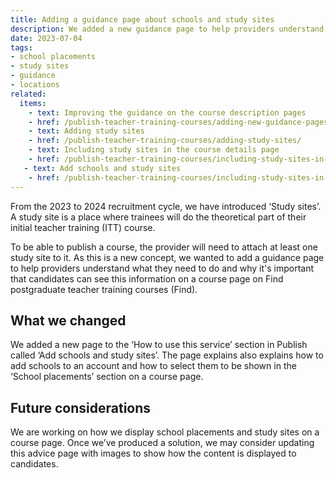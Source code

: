 ```yaml
---
title: Adding a guidance page about schools and study sites
description: We added a new guidance page to help providers understand how to add schools and study sites to a course
date: 2023-07-04
tags:
- school placements
- study sites
- guidance
- locations
related:
  items:
    - text: Improving the guidance on the course description pages
    - href: /publish-teacher-training-courses/adding-new-guidance-pages-to-how-to-use-this-service/
    - text: Adding study sites
    - href: /publish-teacher-training-courses/adding-study-sites/
    - text: Including study sites in the course details page
    - href: /publish-teacher-training-courses/including-study-sites-in-the-course-details/
   - text: Add schools and study sites
    - href: /publish-teacher-training-courses/including-study-sites-in-the-course-details/
---
```


From the 2023 to 2024 recruitment cycle, we have introduced ‘Study sites’. A study site is a place where trainees will do the theoretical part of their initial teacher training (ITT) course.

To be able to publish a course, the provider will need to attach at least one study site to it. As this is a new concept, we wanted to add a guidance page to help providers understand what they need to do and why it's important that candidates can see this information on a course page on Find postgraduate teacher training courses (Find).

## What we changed

We added a new page to the ‘How to use this service’ section in Publish called ‘Add schools and study sites’. The page explains also explains how to add schools to an account and how to select them to be shown in the ‘School placements’ section on a course page.

## Future considerations

We are working on how we display school placements and study sites on a course page. Once we’ve produced a solution, we may consider updating this advice page with images to show how the content is displayed to candidates.
